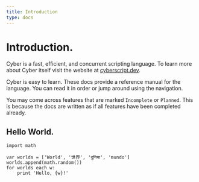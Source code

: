 ```yaml
---
title: Introduction
type: docs
---
```


# Introduction.

Cyber is a fast, efficient, and concurrent scripting language. To learn more about Cyber itself visit the website at [cyberscript.dev](https://cyberscript.dev).

Cyber is easy to learn. These docs provide a reference manual for the language. You can read it in order or jump around using the navigation.

You may come across features that are marked `Incomplete` or `Planned`. This is because the docs are written as if all features have been completed already.

## Hello World.
```cy
import math

var worlds = ['World', '世界', 'दुनिया', 'mundo']
worlds.append(math.random())
for worlds each w:
    print 'Hello, {w}!'
```